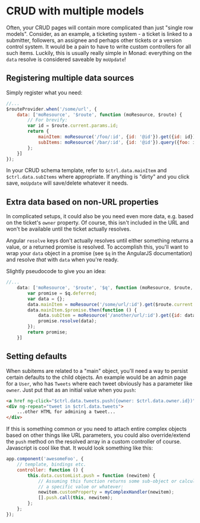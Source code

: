 # CRUD with multiple models
Often, your CRUD pages will contain more complicated than just "single row
models". Consider, as an example, a ticketing system - a ticket is linked to a
submitter, followers, an assignee and perhaps other tickets or a version control
system. It would be a pain to have to write custom controllers for all such
items. Luckily, this is usually really simple in Monad: everything on the
`data` resolve is considered saveable by `moUpdate`!

## Registering multiple data sources
Simply register what you need:

```javascript
//...
$routeProvider.when('/some/url', {
    data: ['moResource', '$route', function (moResource, $route) {
        // For brevify:
        var id = $route.current.params.id;
        return {
            mainItem: moResource('/foo/:id', {id: '@id'}).get({id: id}),
            subItems: moResource('/bar/:id', {id: '@id'}).query({foo: id})
        };
    }]
});
```

In your CRUD schema template, refer to `$ctrl.data.mainItem` and
`$ctrl.data.subItems` where appropriate. If anything is "dirty" and you click
save, `moUpdate` will save/delete whatever it needs.

## Extra data based on non-URL properties
In complicated setups, it could also be you need even more data, e.g. based on
the ticket's `owner` property. Of course, this isn't included in the URL and
won't be available until the ticket actually resolves.

Angular `resolve` keys don't actually resolves until either something returns a
value, or a returned promise is resolved. To accomplish this, you'll want to
wrap your `data` object in a promise (see `$q` in the AngularJS documentation)
and resolve _that_ with `data` when you're ready.

Slightly pseudocode to give you an idea:

```javascript
//...
    data: ['moResource', '$route', '$q', function (moResource, $route, $q) {
        var promise = $q.deferred;
        var data = {};
        data.mainItem = moResource('/some/url/:id').get($route.current.params.id);
        data.mainItem.$promise.then(function () {
            data.subItem = moResource('/another/url/:id').get({id: data.mainItem.property});
            promise.resolve(data);
        });
        return promise;
    }]
```

## Setting defaults
When subitems are related to a "main" object, you'll need a way to persist
certain defaults to the child objects. An example would be an admin page for a
`User`, who has `Tweets` where each tweet obviously has a parameter like
`owner`. Just put that as an initial value when you `push`:

```html
<a href ng-click="$ctrl.data.tweets.push({owner: $ctrl.data.owner.id})">Add new tweet</a>
<div ng-repeat="tweet in $ctrl.data.tweets">
    ...other HTML for admining a tweet...
</div>
```

If this is something common or you need to attach entire complex objects based
on other things like URL parameters, you could also override/extend the `push`
method on the resolved array in a custom controller of course. Javascript is
cool like that. It would look something like this:

```javascript
app.component('awesomeFoo', {
    // template, bindings etc.
    controller: function () {
        this.data.customList.push = function (newitem) {
            // Assuming this function returns some sub-object or calculates
            // a specific value or whatever:
            newitem.customProperty = myComplexHandler(newitem);
            [].push.call(this, newitem);
        };
    };
});
```

